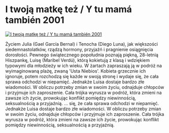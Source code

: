 I twoją matkę też / Y tu mamá también 2001 
=============
[![I twoją matkę też / Y tu mamá también 2001 ](http://vidos.pl/images/player.gif)](http://vidos.pl/i-twoja-matke-tez-y-tu-mam-tambin-2001)

 Życiem Julia (Gael García Bernal) i Tenocha (Diego Luna), jak większości siedemnastolatków, rządzą hormony, przyjaźń i pragnienie osiągnięcia dorosłości. Pewnego świątecznego popołudnia poznają piękną, 28-letnią Hiszpankę, Luisę (Maribel Verdú), którą kokietują z klasą i wdziękiem typowymi dla młodzieży w ich wieku. W żartach zapraszają ją w podróż na wyimaginowaną plażę, zwaną 'Usta Niebios'. Kobieta grzecznie ich ignoruje, potem rozchodzą się każde w swoją stronę i wydaje się, że cała sprawa odchodzi w niepamięć. Jednakże Luisa dostaje bardzo złe wiadomości. W obliczu potrzeby zmian w swoim życiu, odnajduje chłopców i przyjmuje ich zaproszenie. Cała trójka wyrusza w podróż, która zmieni na zawsze ich życie, prowokując konflikt pomiędzy niewinnością, seksualnością a przyjaźnią.   ... się, że cała sprawa odchodzi w niepamięć. Jednakże Luisa dostaje bardzo złe wiadomości. W obliczu potrzeby zmian w swoim życiu, odnajduje chłopców i przyjmuje ich zaproszenie. Cała trójka wyrusza w podróż, która zmieni na zawsze ich życie, prowokując konflikt pomiędzy niewinnością, seksualnością a przyjaźnią.
